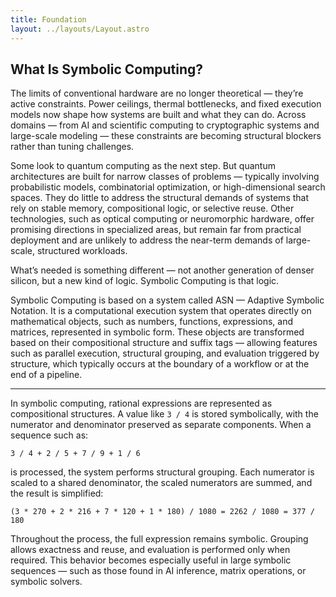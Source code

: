 ```yaml
---
title: Foundation
layout: ../layouts/Layout.astro
---
```


## What Is Symbolic Computing?

The limits of conventional hardware are no longer theoretical — they’re active constraints. Power ceilings, thermal bottlenecks, and fixed execution models now shape how systems are built and what they can do. Across domains — from AI and scientific computing to cryptographic systems and large-scale modeling — these constraints are becoming structural blockers rather than tuning challenges.

Some look to quantum computing as the next step. But quantum architectures are built for narrow classes of problems — typically involving probabilistic models, combinatorial optimization, or high-dimensional search spaces. They do little to address the structural demands of systems that rely on stable memory, compositional logic, or selective reuse. Other technologies, such as optical computing or neuromorphic hardware, offer promising directions in specialized areas, but remain far from practical deployment and are unlikely to address the near-term demands of large-scale, structured workloads.

What’s needed is something different — not another generation of denser silicon, but a new kind of logic. Symbolic Computing is that logic.

Symbolic Computing is based on a system called ASN — Adaptive Symbolic Notation. It is a computational execution system that operates directly on mathematical objects, such as numbers, functions, expressions, and matrices, represented in symbolic form. These objects are transformed based on their compositional structure and suffix tags — allowing features such as parallel execution, structural grouping, and evaluation triggered by structure, which typically occurs at the boundary of a workflow or at the end of a pipeline.

---

In symbolic computing, rational expressions are represented as compositional structures. A value like `3 / 4` is stored symbolically, with the numerator and denominator preserved as separate components. When a sequence such as:

`3 / 4 + 2 / 5 + 7 / 9 + 1 / 6`

is processed, the system performs structural grouping. Each numerator is scaled to a shared denominator, the scaled numerators are summed, and the result is simplified:

`(3 * 270 + 2 * 216 + 7 * 120 + 1 * 180) / 1080 = 2262 / 1080 = 377 / 180`

Throughout the process, the full expression remains symbolic. Grouping allows exactness and reuse, and evaluation is performed only when required. This behavior becomes especially useful in large symbolic sequences — such as those found in AI inference, matrix operations, or symbolic solvers. 
